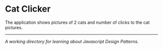 # Cat Clicker

The application shows pictures of 2 cats and number of clicks to the 
cat pictures.

----

_A working directory for learning about Javascript Design Patterns._